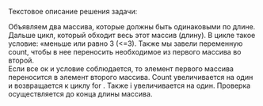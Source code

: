 Текстовое описание решения задачи:

Объявляем два массива, которые должны быть одинаковыми по длине. 
Дальше цикл, который обходит весь этот массив (длину). В цикле такое условие: «меньше или равно 3 (<=3). 
Также мы завели переменную count, чтобы в нее переносить необходимое из первого массива во второй.  
Если все ок и условие соблюдается, то элемент первого массива переносится в элемент второго массива. 
Count увеличивается на один и возвращается к циклу for . Также i увеличивается на один. Проверка осуществляется до конца длины массива. 
